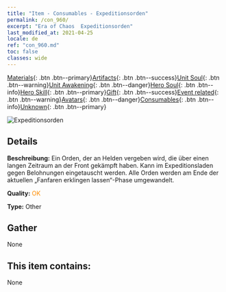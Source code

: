 ```yaml
---
title: "Item - Consumables - Expeditionsorden"
permalink: /con_960/
excerpt: "Era of Chaos  Expeditionsorden"
last_modified_at: 2021-04-25
locale: de
ref: "con_960.md"
toc: false
classes: wide
---
```

 [Materials](/ItemsDE/){: .btn .btn--primary}[Artifacts](/ItemsDE/Artifacts/){: .btn .btn--success}[Unit Soul](/ItemsDE/UnitSoul/){: .btn .btn--warning}[Unit Awakening](/ItemsDE/UnitAwakening/){: .btn .btn--danger}[Hero Soul](/ItemsDE/HeroSoul/){: .btn .btn--info}[Hero Skill](/ItemsDE/HeroSkill/){: .btn .btn--primary}[Gift](/ItemsDE/Gift/){: .btn .btn--success}[Event related](/ItemsDE/Events/){: .btn .btn--warning}[Avatars](/ItemsDE/Avatars/){: .btn .btn--danger}[Consumables](/ItemsDE/Consumables/){: .btn .btn--info}[Unknown](/ItemsDE/Unknown/){: .btn .btn--primary}

 ![Expeditionsorden](/images/t/i_40055.png)

## Details
 **Beschreibung:** Ein Orden, der an Helden vergeben wird, die über einen langen Zeitraum an der Front gekämpft haben. Kann im Expeditionsladen gegen Belohnungen eingetauscht werden. Alle Orden werden am Ende der aktuellen „Fanfaren erklingen lassen“-Phase umgewandelt.

 **Quality:** <span style="color: #FF8C00">OK</span>

 **Type:** Other

## Gather

  None

## This item contains:

  None

